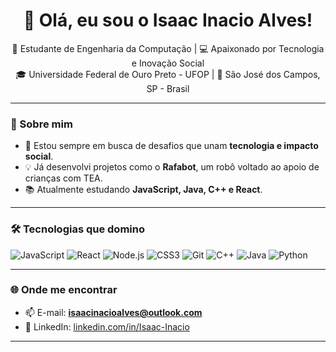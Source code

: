 <h1 align="center">👋 Olá, eu sou o Isaac Inacio Alves!</h1>

<p align="center">
  🚀 Estudante de Engenharia da Computação | 💻 Apaixonado por Tecnologia e Inovação Social<br>
  🎓 Universidade Federal de Ouro Preto - UFOP | 📍 São José dos Campos, SP - Brasil
</p>

---

### 🧠 Sobre mim

- 🎯 Estou sempre em busca de desafios que unam **tecnologia e impacto social**.
- 💡 Já desenvolvi projetos como o **Rafabot**, um robô voltado ao apoio de crianças com TEA.
- 📚 Atualmente estudando **JavaScript, Java, C++ e React**.
  
---

### 🛠️ Tecnologias que domino

![JavaScript](https://img.shields.io/badge/JavaScript-F7DF1E?style=flat-square&logo=javascript&logoColor=black)
![React](https://img.shields.io/badge/React-61DAFB?style=flat-square&logo=react&logoColor=black)
![Node.js](https://img.shields.io/badge/Node.js-339933?style=flat-square&logo=node.js&logoColor=white)
![CSS3](https://img.shields.io/badge/CSS3-1572B6?style=flat-square&logo=css3&logoColor=white)
![Git](https://img.shields.io/badge/Git-F05032?style=flat-square&logo=git&logoColor=white)
![C++](https://img.shields.io/badge/C%2B%2B-00599C?style=flat-square&logo=c%2B%2B&logoColor=white)
![Java](https://img.shields.io/badge/Java-ED8B00?style=flat-square&logo=java&logoColor=white)
![Python](https://img.shields.io/badge/Python-3776AB?style=flat-square&logo=python&logoColor=white)

---

### 🌐 Onde me encontrar

- 📫 E-mail: **isaacinacioalves@outlook.com**  
- 💼 LinkedIn: [linkedin.com/in/Isaac-Inacio](https://linkedin.com/in/Isaac-Inacio)  

---

